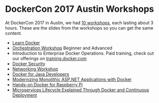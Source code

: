 # DockerCon 2017 Austin Workshops

At DockerCon 2017 in Austin, we had [10 workshops](https://2017.dockercon.com/workshops/), each lasting about 3 hours. These are the slides from the workshops so you can get the same content.

- [Learn Docker](./docker-101-workshop-dockercon.pdf)
- [Orchestration Workshop](https://github.com/jpetazzo/orchestration-workshop) Beginner and Advanced
- Introduction to Enterprise Docker Operations. Paid training, check out our offerings on [training.docker.com](http://training.docker.com/)
- [Docker Security](security-workshop-dockercon.pdf)
- [Networking Workshop](networking-workshop-dockercon.pdf)
- [Docker for Java Developers](https://github.com/docker/labs/tree/master/developer-tools/java)
- [Modernizing Monolithic ASP.NET Applications with Docker](mta-asp-dockercon-workshop.pdf)
- [Hands-on Docker for Raspberry Pi](http://blog.alexellis.io/hands-on-docker-raspberrypi/)
- [Microservices Lifecycle Explained Through Docker and Continuous Deployment](http://vfarcic.github.io/devops21/workshop.html)
